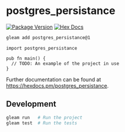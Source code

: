 # postgres_persistance

[![Package Version](https://img.shields.io/hexpm/v/postgres_persistance)](https://hex.pm/packages/postgres_persistance)
[![Hex Docs](https://img.shields.io/badge/hex-docs-ffaff3)](https://hexdocs.pm/postgres_persistance/)

```sh
gleam add postgres_persistance@1
```
```gleam
import postgres_persistance

pub fn main() {
  // TODO: An example of the project in use
}
```

Further documentation can be found at <https://hexdocs.pm/postgres_persistance>.

## Development

```sh
gleam run   # Run the project
gleam test  # Run the tests
```
